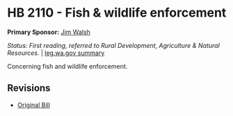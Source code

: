 # HB 2110 - Fish & wildlife enforcement
**Primary Sponsor:** [Jim Walsh](/person/leg/jim.walsh.md)

*Status: First reading, referred to Rural Development, Agriculture & Natural Resources.* | [leg.wa.gov summary](https://app.leg.wa.gov/billsummary?BillNumber=2110&Year=2021)

Concerning fish and wildlife enforcement.

## Revisions
* [Original Bill](1/)